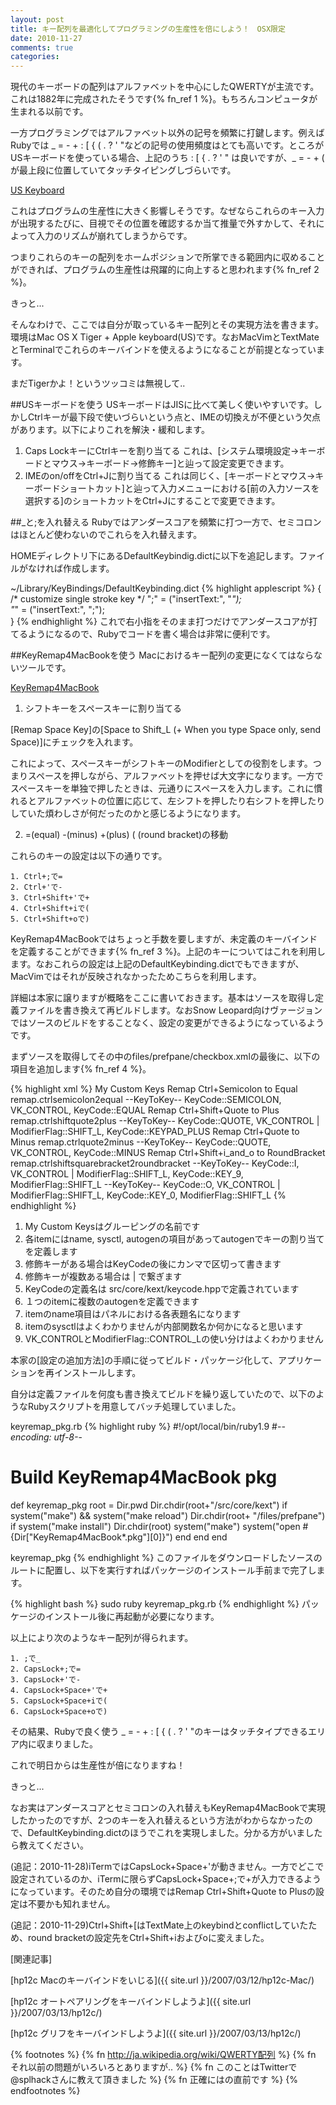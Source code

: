 ```yaml
---
layout: post
title: キー配列を最適化してプログラミングの生産性を倍にしよう！　OSX限定
date: 2010-11-27
comments: true
categories:
---
```


現代のキーボードの配列はアルファベットを中心にしたQWERTYが主流です。これは1882年に完成されたそうです{% fn_ref 1 %}。もちろんコンピュータが生まれる以前です。

一方プログラミングではアルファベット以外の記号を頻繁に打鍵します。例えばRubyでは _ = - + : [ { ( . ? ' "などの記号の使用頻度はとても高いです。ところがUSキーボードを使っている場合、上記のうち : [ { . ? ' " は良いですが、_ = - + ( が最上段に位置していてタッチタイピングしづらいです。

[US Keyboard](http://en.wikipedia.org/wiki/File:Apple_iMac_Keyboard_A1242.JPG)

これはプログラムの生産性に大きく影響しそうです。なぜならこれらのキー入力が出現するたびに、目視でその位置を確認するか当て推量で外すかして、それによって入力のリズムが崩れてしまうからです。

つまりこれらのキーの配列をホームポジションで所掌できる範囲内に収めることができれば、プログラムの生産性は飛躍的に向上すると思われます{% fn_ref 2 %}。

きっと...

そんなわけで、ここでは自分が取っているキー配列とその実現方法を書きます。環境はMac OS X Tiger + Apple keyboard(US)です。なおMacVimとTextMateとTerminalでこれらのキーバインドを使えるようになることが前提となっています。

まだTigerかよ！というツッコミは無視して..

##USキーボードを使う
USキーボードはJISに比べて美しく使いやすいです。しかしCtrlキーが最下段で使いづらいという点と、IMEの切換えが不便という欠点があります。以下によりこれを解決・緩和します。

1. Caps LockキーにCtrlキーを割り当てる
    これは、[システム環境設定->キーボードとマウス->キーボード->修飾キー]と辿って設定変更できます。
2. IMEのon/offをCtrl+Jに割り当てる
    これは同じく、[キーボードとマウス->キーボードショートカット]と辿って入力メニューにおける[前の入力ソースを選択する]のショートカットをCtrl+Jにすることで変更できます。

##_と;を入れ替える
Rubyではアンダースコアを頻繁に打つ一方で、セミコロンはほとんど使わないのでこれらを入れ替えます。

HOMEディレクトリ下にあるDefaultKeybindig.dictに以下を追記します。ファイルがなければ作成します。

~/Library/KeyBindings/DefaultKeybinding.dict
{% highlight applescript %}
{
	/* customize single stroke key */
    ";"  =	("insertText:", "_");     
    "_"  =	("insertText:", ";");     
}
{% endhighlight %}
これで右小指をそのまま打つだけでアンダースコアが打てるようになるので、Rubyでコードを書く場合は非常に便利です。

##KeyRemap4MacBookを使う
Macにおけるキー配列の変更になくてはならないツールです。

[KeyRemap4MacBook](http://pqrs.org/macosx/keyremap4macbook/source.html.ja)

1. シフトキーをスペースキーに割り当てる

[Remap Space Key]の[Space to Shift_L (+ When you type Space only, send Space)]にチェックを入れます。

これによって、スペースキーがシフトキーのModifierとしての役割をします。つまりスペースを押しながら、アルファベットを押せば大文字になります。一方でスペースキーを単独で押したときは、元通りにスペースを入力します。これに慣れるとアルファベットの位置に応じて、左シフトを押したり右シフトを押したりしていた煩わしさが何だったのかと感じるようになります。

2. =(equal) -(minus) +(plus) ( (round bracket)の移動

これらのキーの設定は以下の通りです。

    1. Ctrl+;で=
    2. Ctrl+'で-
    3. Ctrl+Shift+'で+
    4. Ctrl+Shift+iで(
    5. Ctrl+Shift+oで)

KeyRemap4MacBookではちょっと手数を要しますが、未定義のキーバインドを定義することができます{% fn_ref 3 %}。上記のキーについてはこれを利用します。なおこれらの設定は上記のDefaultKeybinding.dictでもできますが、MacVimではそれが反映されなかったためこちらを利用します。

詳細は本家に譲りますが概略をここに書いておきます。基本はソースを取得し定義ファイルを書き換えて再ビルドします。なおSnow Leopard向けヴァージョンではソースのビルドをすることなく、設定の変更ができるようになっているようです。

まずソースを取得してその中のfiles/prefpane/checkbox.xmlの最後に、以下の項目を追加します{% fn_ref 4 %}。

{% highlight xml %}
 <item>
   <name>My Custom Keys</name>
   <list>
     <item>
       <name>Remap Ctrl+Semicolon to Equal</name>
       <sysctl>remap.ctrlsemicolon2equal</sysctl>
       <autogen>--KeyToKey-- KeyCode::SEMICOLON, VK_CONTROL, KeyCode::EQUAL</autogen>
     </item>
     <item>
       <name>Remap Ctrl+Shift+Quote to Plus</name>
       <sysctl>remap.ctrlshiftquote2plus</sysctl>
       <autogen>--KeyToKey-- KeyCode::QUOTE, VK_CONTROL | ModifierFlag::SHIFT_L, KeyCode::KEYPAD_PLUS</autogen>
     </item>
     <item>
       <name>Remap Ctrl+Quote to Minus</name>
       <sysctl>remap.ctrlquote2minus</sysctl>
       <autogen>--KeyToKey-- KeyCode::QUOTE, VK_CONTROL, KeyCode::MINUS</autogen>
     </item>
     <item>
       <name>Remap Ctrl+Shift+i_and_o to RoundBracket</name>
       <sysctl>remap.ctrlshiftsquarebracket2roundbracket</sysctl>
       <autogen>--KeyToKey-- KeyCode::I, VK_CONTROL | ModifierFlag::SHIFT_L, KeyCode::KEY_9, ModifierFlag::SHIFT_L</autogen>
       <autogen>--KeyToKey-- KeyCode::O, VK_CONTROL | ModifierFlag::SHIFT_L, KeyCode::KEY_0, ModifierFlag::SHIFT_L</autogen>
     </item>
   </list>
 </item>
{% endhighlight %}

1. My Custom Keysはグルーピングの名前です
1. 各itemにはname, sysctl, autogenの項目があってautogenでキーの割り当てを定義します
1. 修飾キーがある場合はKeyCodeの後にカンマで区切って書きます
1. 修飾キーが複数ある場合は | で繋ぎます
1. KeyCodeの定義名は src/core/kext/keycode.hppで定義されています
1. １つのitemに複数のautogenを定義できます
1. itemのname項目はパネルにおける各表題名になります
1. itemのsysctlはよくわかりませんが内部関数名か何かになると思います
1. VK_CONTROLとModifierFlag::CONTROL_Lの使い分けはよくわかりません

本家の[設定の追加方法]の手順に従ってビルド・パッケージ化して、アプリケーションを再インストールします。

自分は定義ファイルを何度も書き換えてビルドを繰り返していたので、以下のようなRubyスクリプトを用意してバッチ処理していました。

keyremap_pkg.rb
{% highlight ruby %}
#!/opt/local/bin/ruby1.9
#-*-encoding: utf-8-*-
# Build KeyRemap4MacBook pkg
def keyremap_pkg
  root = Dir.pwd
  Dir.chdir(root+"/src/core/kext")
  if system("make") && system("make reload")
    Dir.chdir(root+ "/files/prefpane")
    if system("make install")
      Dir.chdir(root)
      system("make")
      system("open #{Dir["KeyRemap4MacBook*.pkg"][0]}")
    end
  end
end

keyremap_pkg
{% endhighlight %}
このファイルをダウンロードしたソースのルートに配置し、以下を実行すればパッケージのインストール手前まで完了します。

{% highlight bash %}
sudo ruby keyremap_pkg.rb
{% endhighlight %}
パッケージのインストール後に再起動が必要になります。

以上により次のようなキー配列が得られます。

    1. ;で_
    2. CapsLock+;で=
    3. CapsLock+'で-
    4. CapsLock+Space+'で+
    5. CapsLock+Space+iで(
    6. CapsLock+Space+oで)

その結果、Rubyで良く使う _ = - + : [ { ( . ? ' "のキーはタッチタイプできるエリア内に収まりました。

これで明日からは生産性が倍になりますね！

きっと...

なお実はアンダースコアとセミコロンの入れ替えもKeyRemap4MacBookで実現したかったのですが、2つのキーを入れ替えるという方法がわからなかったので、DefaultKeybinding.dictのほうでこれを実現しました。分かる方がいましたら教えてください。

(追記：2010-11-28)iTermではCapsLock+Space+'が動きません。一方でどこで設定されているのか、iTermに限らずCapsLock+Space+;で+が入力できるようになっています。そのため自分の環境ではRemap Ctrl+Shift+Quote to Plusの設定は不要かも知れません。

(追記：2010-11-29)Ctrl+Shift+[はTextMate上のkeybindとconflictしていたため、round bracketの設定先をCtrl+Shift+iおよびoに変えました。

[関連記事]

[hp12c Macのキーバインドをいじる]({{ site.url }}/2007/03/12/hp12c-Mac/)

[hp12c オートペアリングをキーバインドしようよ]({{ site.url }}/2007/03/13/hp12c/)

[hp12c グリフをキーバインドしようよ]({{ site.url }}/2007/03/13/hp12c/)

{% footnotes %}
   {% fn http://ja.wikipedia.org/wiki/QWERTY配列 %}
   {% fn それ以前の問題がいろいろとありますが.. %}
   {% fn このことはTwitterで@splhackさんに教えて頂きました %}
   {% fn 正確には</list></root>の直前です %}
{% endfootnotes %}

